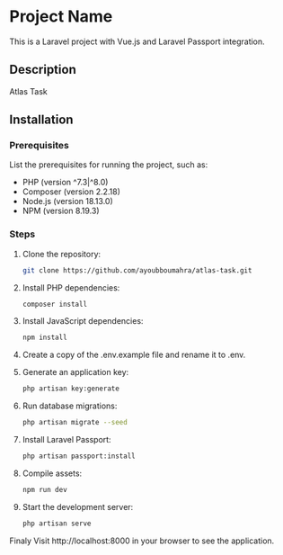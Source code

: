 # Project Name

This is a Laravel project with Vue.js and Laravel Passport integration.

## Description

Atlas Task

## Installation

### Prerequisites

List the prerequisites for running the project, such as:

- PHP (version ^7.3|^8.0)
- Composer (version 2.2.18)
- Node.js (version 18.13.0)
- NPM (version 8.19.3)

### Steps

1. Clone the repository:

   ```bash
   git clone https://github.com/ayoubboumahra/atlas-task.git

2. Install PHP dependencies:
    ```bash
    composer install

3. Install JavaScript dependencies:

    ````bash
    npm install

4. Create a copy of the .env.example file and rename it to .env.

5. Generate an application key:

    ````bash
    php artisan key:generate

6. Run database migrations:

    ````bash
    php artisan migrate --seed

7. Install Laravel Passport:

    ````bash
    php artisan passport:install

8. Compile assets:

    ````bash
    npm run dev

9. Start the development server:

    ````bash
    php artisan serve

Finaly Visit http://localhost:8000 in your browser to see the application.
